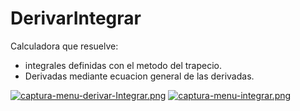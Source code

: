# DerivarIntegrar

Calculadora que resuelve:

- integrales definidas con el metodo del trapecio.
- Derivadas mediante ecuacion general de las derivadas.

[![captura-menu-derivar-Integrar.png](https://i.postimg.cc/cJhWT8CY/captura-menu-derivar-Integrar.png)](https://postimg.cc/LqJG85z6)
[![captura-menu-integrar.png](https://i.postimg.cc/3RwTqJ0q/captura-menu-integrar.png)](https://postimg.cc/McgNMwD0)

